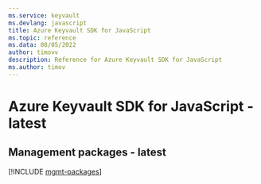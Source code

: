 ```yaml
---
ms.service: keyvault
ms.devlang: javascript
title: Azure Keyvault SDK for JavaScript
ms.topic: reference
ms.data: 08/05/2022
author: timovv
description: Reference for Azure Keyvault SDK for JavaScript
ms.author: timov
---
```

# Azure Keyvault SDK for JavaScript - latest

## Management packages - latest
[!INCLUDE [mgmt-packages](keyvault-mgmt-index.md)]
